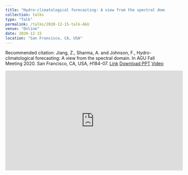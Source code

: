```yaml
---
title: "Hydro-climatological forecasting: A view from the spectral domain"
collection: talks
type: "Talk"
permalink: /talks/2020-12-15-talk-AGU
venue: "Online"
date: 2020-12-15
location: "San Francisco, CA, USA"
---
```


Recommended citation: Jiang, Z., Sharma, A. and Johnson, F., Hydro-climatological forecasting: A view from the spectral domain. In AGU Fall Meeting 2020. San Francisco, CA, USA, H184-07. [Link](https://agu.confex.com/agu/fm20/meetingapp.cgi/Paper/679238) [Download PPT](http://zejiang-unsw.github.io/files/Jiang-AGU-2020.pdf) [Video](https://www.youtube.com/watch?v=Cawtb3tAFoM&ab_channel=ZeJiang)

<iframe width="560" height="315" src="https://www.youtube.com/embed/Cawtb3tAFoM" frameborder="0" allow="accelerometer; autoplay; clipboard-write; encrypted-media; gyroscope; picture-in-picture" allowfullscreen></iframe>
